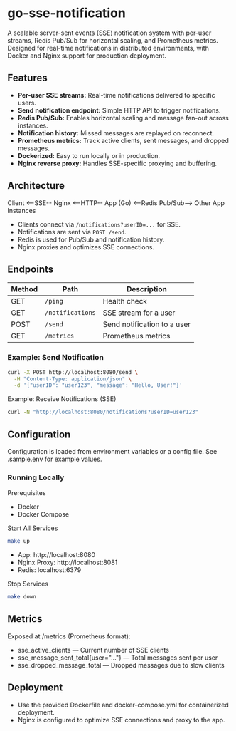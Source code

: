 # go-sse-notification

A scalable server-sent events (SSE) notification system with per-user streams, Redis Pub/Sub for horizontal scaling, and Prometheus metrics. Designed for real-time notifications in distributed environments, with Docker and Nginx support for production deployment.

## Features

- **Per-user SSE streams:** Real-time notifications delivered to specific users.
- **Send notification endpoint:** Simple HTTP API to trigger notifications.
- **Redis Pub/Sub:** Enables horizontal scaling and message fan-out across instances.
- **Notification history:** Missed messages are replayed on reconnect.
- **Prometheus metrics:** Track active clients, sent messages, and dropped messages.
- **Dockerized:** Easy to run locally or in production.
- **Nginx reverse proxy:** Handles SSE-specific proxying and buffering.

## Architecture
Client <--SSE-- Nginx <--HTTP-- App (Go) <--Redis Pub/Sub--> Other App Instances

- Clients connect via `/notifications?userID=...` for SSE.
- Notifications are sent via `POST /send`.
- Redis is used for Pub/Sub and notification history.
- Nginx proxies and optimizes SSE connections.

## Endpoints

| Method | Path              | Description                       |
|--------|-------------------|-----------------------------------|
| GET    | `/ping`           | Health check                      |
| GET    | `/notifications`  | SSE stream for a user             |
| POST   | `/send`           | Send notification to a user       |
| GET    | `/metrics`        | Prometheus metrics                |

### Example: Send Notification

```bash
curl -X POST http://localhost:8080/send \
  -H "Content-Type: application/json" \
  -d '{"userID": "user123", "message": "Hello, User!"}'
```

Example: Receive Notifications (SSE)
```bash
curl -N "http://localhost:8080/notifications?userID=user123"
```

## Configuration
Configuration is loaded from environment variables or a config file. See .sample.env for example values.

### Running Locally
Prerequisites
- Docker
- Docker Compose

Start All Services
```bash
make up
```

- App: http://localhost:8080
- Nginx Proxy: http://localhost:8081
- Redis: localhost:6379

Stop Services
```bash
make down
```

## Metrics
Exposed at /metrics (Prometheus format):

- sse_active_clients — Current number of SSE clients
- sse_message_sent_total{user="..."} — Total messages sent per user
- sse_dropped_message_total — Dropped messages due to slow clients

## Deployment
- Use the provided Dockerfile and docker-compose.yml for containerized deployment.
- Nginx is configured to optimize SSE connections and proxy to the app.
